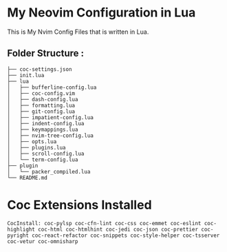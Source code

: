 # My Neovim Configuration in Lua

This is My Nvim Config Files that is written in Lua.

## Folder Structure :

```
├── coc-settings.json
├── init.lua
├── lua
│   ├── bufferline-config.lua
│   ├── coc-config.vim
│   ├── dash-config.lua
│   ├── formatting.lua
│   ├── git-config.lua
│   ├── impatient-config.lua
│   ├── indent-config.lua
│   ├── keymappings.lua
│   ├── nvim-tree-config.lua
│   ├── opts.lua
│   ├── plugins.lua
│   ├── scroll-config.lua
│   └── term-config.lua
├── plugin
│   └── packer_compiled.lua
└── README.md
```

# Coc Extensions Installed

```
CocInstall: coc-pylsp coc-cfn-lint coc-css coc-emmet coc-eslint coc-highlight coc-html coc-htmlhint coc-jedi coc-json coc-prettier coc-pyright coc-react-refactor coc-snippets coc-style-helper coc-tsserver coc-vetur coc-omnisharp
```


